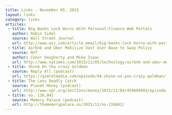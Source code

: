 ```yaml
---
title: Links - November 05, 2015
layout: links
category: links
articles:
 - title: Big Banks Lock Horns With Personal-Finance Web Portals
   author: Robin Sidel
   source: Wall Street Journal
   url: http://www.wsj.com/article_email/big-banks-lock-horns-with-personal-finance-web-portals-1446683450-lMyQjAxMTI1NTAxNTgwMTUxWj
 - title: Airbnb and Uber Mobilize Vast User Base to Sway Policy
   source: NYT
   author: Conor Dougherty and Mike Isaac
   url: http://www.nytimes.com/2015/11/05/technology/airbnb-and-uber-mobilize-vast-user-base-to-sway-policy.html
 - title: Shine On You crazy Goldman
   source: Reply All (podcast)
   url: https://gimletmedia.com/episode/44-shine-on-you-crazy-goldman/
 - title: The Less Deadly Catch
   source: Planet Money (podcast)
   url: http://www.npr.org/sections/money/2015/11/04/454698093/episode-661-the-less-deadly-catch
 - title: no. 116,842
   source: Memory Palace (podcast) 
   url: http://thememorypalace.us/2015/11/no-116842/
---
```

